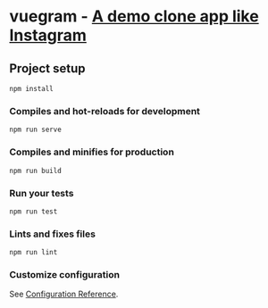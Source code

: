 # vuegram - [A demo clone app like Instagram](https://medium.com/fullstackio/tutorial-build-an-instagram-clone-with-vue-js-and-cssgram-24a9f3de0408)

## Project setup
```
npm install
```

### Compiles and hot-reloads for development
```
npm run serve
```

### Compiles and minifies for production
```
npm run build
```

### Run your tests
```
npm run test
```

### Lints and fixes files
```
npm run lint
```

### Customize configuration
See [Configuration Reference](https://cli.vuejs.org/config/).
